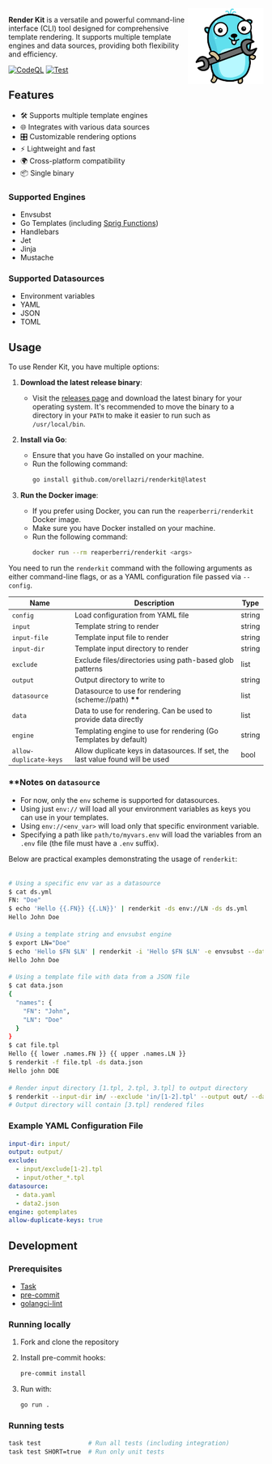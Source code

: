 <img src="assets/logo.svg" alt="Render Kit Logo" width="150px" align="right" />

**Render Kit** is a versatile and powerful command-line interface (CLI) tool designed for comprehensive template rendering. It supports multiple template engines and data sources, providing both flexibility and efficiency.

[![CodeQL](https://github.com/orellazri/renderkit/actions/workflows/github-code-scanning/codeql/badge.svg)](https://github.com/orellazri/renderkit/actions/workflows/github-code-scanning/codeql)
[![Test](https://github.com/orellazri/renderkit/actions/workflows/test.yml/badge.svg)](https://github.com/orellazri/renderkit/actions/workflows/test.yml)

## Features

- 🛠️ Supports multiple template engines
- 🌐 Integrates with various data sources
- 🎛️ Customizable rendering options
- ⚡ Lightweight and fast
- 🌍 Cross-platform compatibility
- 📦 Single binary

### Supported Engines

- Envsubst
- Go Templates (including [Sprig Functions](http://masterminds.github.io/sprig/))
- Handlebars
- Jet
- Jinja
- Mustache

### Supported Datasources

- Environment variables
- YAML
- JSON
- TOML

## Usage

To use Render Kit, you have multiple options:

1. **Download the latest release binary**:

   - Visit the [releases page](https://github.com/orellazri/renderkit/releases) and download the latest binary for your operating system. It's recommended to move the binary to a directory in your `PATH` to make it easier to run such as `/usr/local/bin`.

1. **Install via Go**:

   - Ensure that you have Go installed on your machine.
   - Run the following command:
     ```bash
     go install github.com/orellazri/renderkit@latest
     ```

1. **Run the Docker image**:

   - If you prefer using Docker, you can run the `reaperberri/renderkit` Docker image.
   - Make sure you have Docker installed on your machine.
   - Run the following command:
     ```bash
     docker run --rm reaperberri/renderkit <args>
     ```

You need to run the `renderkit` command with the following arguments as either command-line flags, or as a YAML configuration file passed via `--config`.

| Name                   | Description                                                                    | Type   |
| ---------------------- | ------------------------------------------------------------------------------ | ------ |
| `config`               | Load configuration from YAML file                                              | string |
| `input`                | Template string to render                                                      | string |
| `input-file`           | Template input file to render                                                  | string |
| `input-dir`            | Template input directory to render                                             | string |
| `exclude`              | Exclude files/directories using path-based glob patterns                       | list   |
| `output`               | Output directory to write to                                                   | string |
| `datasource`           | Datasource to use for rendering (scheme://path) __**__                         | list   |
| `data`                 | Data to use for rendering. Can be used to provide data directly                | list   |
| `engine`               | Templating engine to use for rendering (Go Templates by default)               | string |
| `allow-duplicate-keys` | Allow duplicate keys in datasources. If set, the last value found will be used | bool   |

### **Notes on `datasource`

- For now, only the `env` scheme is supported for datasources.
- Using just `env://` will load all your environment variables as keys you can use in your templates.
- Using `env://<env_var>` will load only that specific environment variable.
- Specifying a path like `path/to/myvars.env` will load the variables from an `.env` file (the file must have a `.env` suffix).

Below are practical examples demonstrating the usage of `renderkit`:
```bash

# Using a specific env var as a datasource
$ cat ds.yml
FN: "Doe"
$ echo 'Hello {{.FN}} {{.LN}}' | renderkit -ds env://LN -ds ds.yml
Hello John Doe

# Using a template string and envsubst engine
$ export LN="Doe"
$ echo 'Hello $FN $LN' | renderkit -i 'Hello $FN $LN' -e envsubst --data "FN=John"
Hello John Doe

# Using a template file with data from a JSON file
$ cat data.json
{
  "names": {
    "FN": "John",
    "LN": "Doe"
  }
}
$ cat file.tpl
Hello {{ lower .names.FN }} {{ upper .names.LN }}
$ renderkit -f file.tpl -ds data.json
Hello john DOE

# Render input directory [1.tpl, 2.tpl, 3.tpl] to output directory
$ renderkit --input-dir in/ --exclude 'in/[1-2].tpl' --output out/ --datasource data.yml --data myKey=myValue --engine jinja
# Output directory will contain [3.tpl] rendered files

```

### Example YAML Configuration File

```yaml
input-dir: input/
output: output/
exclude:
  - input/exclude[1-2].tpl
  - input/other_*.tpl
datasource:
  - data.yaml
  - data2.json
engine: gotemplates
allow-duplicate-keys: true
```

## Development

### Prerequisites

- [Task](https://taskfile.dev/)
- [pre-commit](https://pre-commit.com/)
- [golangci-lint](https://github.com/golangci/golangci-lint)

### Running locally

1.  Fork and clone the repository
1.  Install pre-commit hooks:

    ```bash
    pre-commit install
    ```

1.  Run with:

    ```bash
    go run .
    ```

### Running tests

```bash
task test             # Run all tests (including integration)
task test SHORT=true  # Run only unit tests
```
